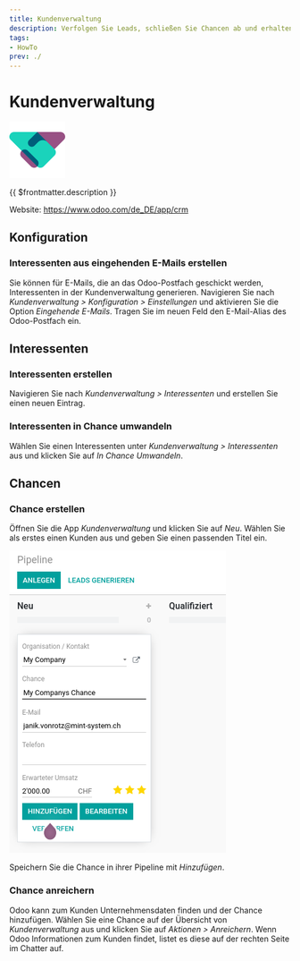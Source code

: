 ```yaml
---
title: Kundenverwaltung
description: Verfolgen Sie Leads, schließen Sie Chancen ab und erhalten Sie genaue Prognosen.
tags:
- HowTo
prev: ./
---
```

# Kundenverwaltung
![icons_odoo_crm](attachments/icons_odoo_crm.png)

{{ $frontmatter.description }}

Website: <https://www.odoo.com/de_DE/app/crm>

## Konfiguration

### Interessenten aus eingehenden E-Mails erstellen

Sie können für E-Mails, die an das Odoo-Postfach geschickt werden, Interessenten in der Kundenverwaltung generieren. Navigieren Sie nach *Kundenverwaltung > Konfiguration > Einstellungen* und aktivieren Sie die Option *Eingehende E-Mails*. Tragen Sie im neuen Feld den E-Mail-Alias des Odoo-Postfach ein.

## Interessenten

### Interessenten erstellen

Navigieren Sie nach *Kundenverwaltung > Interessenten* und erstellen Sie einen neuen Eintrag.

### Interessenten in Chance umwandeln

Wählen Sie einen Interessenten unter *Kundenverwaltung > Interessenten* aus und klicken Sie auf *In Chance Umwandeln*.

## Chancen

### Chance erstellen

Öffnen Sie die App *Kundenverwaltung* und klicken Sie auf *Neu*. Wählen Sie als erstes einen Kunden aus und geben Sie einen passenden Titel ein.

![](attachments/Kundenverwaltung.png)

Speichern Sie die Chance in ihrer Pipeline mit *Hinzufügen*.

### Chance anreichern

Odoo kann zum Kunden Unternehmensdaten finden und der Chance hinzufügen. Wählen Sie eine Chance auf der Übersicht von *Kundenverwaltung* aus und klicken Sie auf *Aktionen > Anreichern*. Wenn Odoo Informationen zum Kunden findet, listet es diese auf der rechten Seite im Chatter auf.
